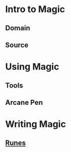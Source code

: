 # Intro to Magic

## Domain

## Source

# Using Magic

## Tools

## Arcane Pen

# Writing Magic

## [Runes](/magic/runes)

